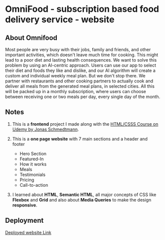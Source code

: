 # OmniFood - subscription based food delivery service - website

## About Omnifood

Most people are very busy with their jobs, family and friends, and other important activities, which doesn't leave much time for cooking. This might lead to a poor diet and lasting health consequences. We want to solve this problem by using an AI-centric approach. Users can use our app to select their diet and foods they like and dislike, and our AI algorithm will create a custom and individual weekly meal plan. But we don't stop there. We partner with restaurants and other cooking partners to actually cook and deliver all meals from the generated meal plans, in selected cities. All this will be packed up in a monthly subscription, where users can choose between receiving one or two meals per day, every single day of the month.

## Notes

1. This is a **frontend** project I made along with the [HTML/CSSS Course on Udemy by Jonas Schmedtmann](https://www.udemy.com/course/design-and-develop-a-killer-website-with-html5-and-css3/).
2. This is a **one page website** with 7 main sections and a header and footer

   - Hero Section
   - Featured-In
   - How it works
   - Meals
   - Testimonials
   - Pricing
   - Call-to-action

3. I learned about **HTML**, **Semantic HTML**, all major concepts of CSS like **Flexbox** and **Grid** and also about **Media Queries** to make the design **responsive**.

## Deployment

[Deployed website Link](https://omnifood-aditya71.netlify.app/)
